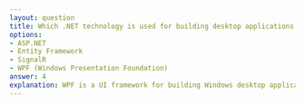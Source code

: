 ```yaml
---
layout: question
title: Which .NET technology is used for building desktop applications with modern UI?
options:
- ASP.NET
- Entity Framework
- SignalR
- WPF (Windows Presentation Foundation)
answer: 4
explanation: WPF is a UI framework for building Windows desktop applications with rich, modern user interfaces. It supports data binding, styling, templates, and multimedia integration.
---
```

